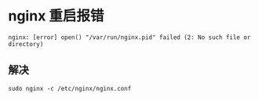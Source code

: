 
# nginx 重启报错

```
nginx: [error] open() "/var/run/nginx.pid" failed (2: No such file or directory)
```

## 解决

```
sudo nginx -c /etc/nginx/nginx.conf
```
